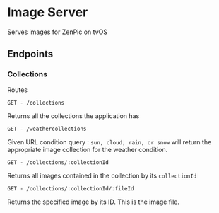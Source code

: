 # Image Server

Serves images for ZenPic on tvOS

## Endpoints

### Collections

Routes

`GET - /collections`

Returns all the collections the application has

`GET - /weathercollections`

Given URL condition query : `sun, cloud, rain, or snow` will return the appropriate image collection for the weather condition.

`GET - /collections/:collectionId`

Returns all images contained in the collection by its `collectionId`

`GET - /collections/:collectionId/:fileId`

Returns the specified image by its ID. This is the image file.
